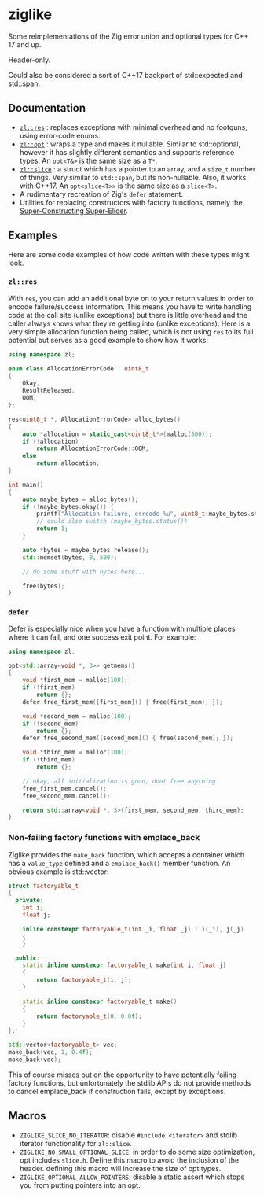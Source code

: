# ziglike

Some reimplementations of the Zig error union and optional types for C++ 17 and up.

Header-only.

Could also be considered a sort of C++17 backport of std::expected and std::span.

## Documentation

- [`zl::res`](./doc/res.md) : replaces exceptions with minimal overhead and no footguns, using error-code enums.
- [`zl::opt`](./doc/opt.md) : wraps a type and makes it nullable. Similar to std::optional, however it has slightly different semantics and supports reference types. An `opt<T&>` is the same size as a `T*`.
- [`zl::slice`](./doc/slice.md) : a struct which has a pointer to an array, and a `size_t` number of things. Very similar to `std::span`, but its non-nullable. Also, it works with C++17. An `opt<slice<T>>` is the same size as a `slice<T>`.
- A rudimentary recreation of Zig's `defer` statement.
- Utilities for replacing constructors with factory functions, namely the
  [Super-Constructing Super-Elider](https://quuxplusone.github.io/blog/2018/05/17/super-elider-round-2/).

## Examples

Here are some code examples of how code written with these types might look.

### `zl::res`

With `res`, you can add an additional byte on to your return values in order to
encode failure/success information. This means you have to write handling code
at the call site (unlike exceptions) but there is little overhead and the caller
always knows what they're getting into (unlike exceptions). Here is a very simple
allocation function being called, which is not using `res` to its full potential
but serves as a good example to show how it works:

```cpp
using namespace zl;

enum class AllocationErrorCode : uint8_t
{
    Okay,
    ResultReleased,
    OOM,
};

res<uint8_t *, AllocationErrorCode> alloc_bytes()
{
    auto *allocation = static_cast<uint8_t*>(malloc(500));
    if (!allocation)
        return AllocationErrorCode::OOM;
    else
        return allocation;
}

int main()
{
    auto maybe_bytes = alloc_bytes();
    if (!maybe_bytes.okay()) {
        printf("Allocation failure, errcode %u", uint8_t(maybe_bytes.status()));
        // could also switch (maybe_bytes.status())
        return 1;
    }

    auto *bytes = maybe_bytes.release();
    std::memset(bytes, 0, 500);

    // do some stuff with bytes here...

    free(bytes);
}
```

### `defer`

Defer is especially nice when you have a function with multiple places where
it can fail, and one success exit point. For example:

```cpp
using namespace zl;

opt<std::array<void *, 3>> getmems()
{
    void *first_mem = malloc(100);
    if (!first_mem)
        return {};
    defer free_first_mem([first_mem]() { free(first_mem); });

    void *second_mem = malloc(100);
    if (!second_mem)
        return {};
    defer free_second_mem([second_mem]() { free(second_mem); });

    void *third_mem = malloc(100);
    if (!third_mem)
        return {};

    // okay, all initialization is good, dont free anything
    free_first_mem.cancel();
    free_second_mem.cancel();

    return std::array<void *, 3>{first_mem, second_mem, third_mem};
}
```

### Non-failing factory functions with emplace_back

Ziglike provides the `make_back` function, which accepts a container which has
a `value_type` defined and a `emplace_back()` member function. An obvious example
is std::vector:

```cpp
struct factoryable_t
{
  private:
    int i;
    float j;

    inline constexpr factoryable_t(int _i, float _j) : i(_i), j(_j)
    {
    }

  public:
    static inline constexpr factoryable_t make(int i, float j)
    {
        return factoryable_t(i, j);
    }

    static inline constexpr factoryable_t make()
    {
        return factoryable_t(0, 0.0f);
    }
};

std::vector<factoryable_t> vec;
make_back(vec, 1, 0.4f);
make_back(vec);
```

This of course misses out on the opportunity to have potentially failing factory
functions, but unfortunately the stdlib APIs do not provide methods to cancel
emplace_back if construction fails, except by exceptions.

## Macros

- `ZIGLIKE_SLICE_NO_ITERATOR`: disable `#include <iterator>` and stdlib iterator functionality for `zl::slice`.
- `ZIGLIKE_NO_SMALL_OPTIONAL_SLICE`: in order to do some size optimization, opt includes `slice.h`. Define this macro to avoid the inclusion of the header. defining this macro will increase the size of opt<slice> types.
- `ZIGLIKE_OPTIONAL_ALLOW_POINTERS`: disable a static assert which stops you from putting pointers into an opt.
